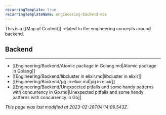 ```yaml
---
recurringTemplate: true
recurringTemplateName: engineering-backend-moc
---
```


This is a [[Map of Content]] related to the engineering concepts around backend.

## Backend
---
- [[Engineering/Backend/Atomic package in Golang.md|Atomic package in Golang]]
- [[Engineering/Backend/libcluster in elixir.md|libcluster in elixir]]
- [[Engineering/Backend/pg in elixir.md|pg in elixir]]
- [[Engineering/Backend/Unexpected pitfalls and some handy patterns with concurrency in Go.md|Unexpected pitfalls and some handy patterns with concurrency in Go]]


*This page was last modified at 2023-02-28T04:14:09.543Z*.
